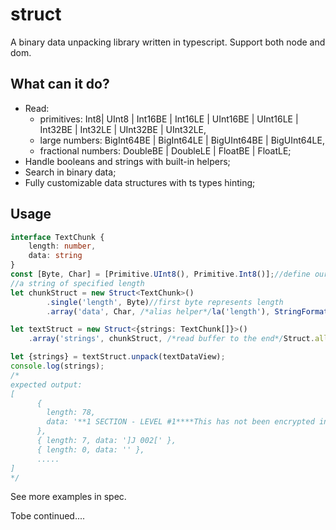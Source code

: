 # struct

A binary data unpacking library written in typescript. Support both node and dom.

What can it do?
---------------

* Read: 
    * primitives: Int8| UInt8 | Int16BE | Int16LE | UInt16BE | UInt16LE | Int32BE | Int32LE | UInt32BE | UInt32LE,
    * large numbers: BigInt64BE | BigInt64LE | BigUInt64BE | BigUInt64LE,
    * fractional numbers: DoubleBE | DoubleLE | FloatBE | FloatLE;
* Handle booleans and strings with built-in helpers;
* Search in binary data;
* Fully customizable data structures with ts types hinting;

Usage
-----
```typescript
interface TextChunk {
    length: number,
    data: string
}
const [Byte, Char] = [Primitive.UInt8(), Primitive.Int8()];//define our own types
//a string of specified length
let chunkStruct = new Struct<TextChunk>()
        .single('length', Byte)//first byte represents length
        .array('data', Char, /*alias helper*/la('length'), StringFormatter({encoding: 'ascii'}))//read following string

let textStruct = new Struct<{strings: TextChunk[]}>()
    .array('strings', chunkStruct, /*read buffer to the end*/Struct.all)//read array of chunks

let {strings} = textStruct.unpack(textDataView);
console.log(strings);
/* 
expected output:
[
      {
        length: 78,
        data: '**1 SECTION - LEVEL #1****This has not been encrypted in case of changes******'
      },
      { length: 7, data: ']J 002[' },
      { length: 0, data: '' },
      .....
]
*/
```
See more examples in spec. 

Tobe continued....
